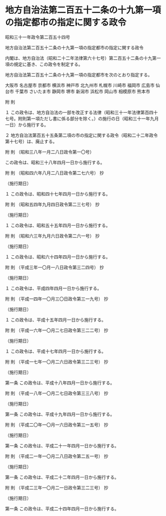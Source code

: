 # 地方自治法第二百五十二条の十九第一項の指定都市の指定に関する政令

昭和三十一年政令第二百五十四号

地方自治法第二百五十二条の十九第一項の指定都市の指定に関する政令

内閣は、地方自治法（昭和二十二年法律第六十七号）第二百五十二条の十九第一項の規定に基き、この政令を制定する。

地方自治法第二百五十二条の十九第一項の指定都市を次のとおり指定する。

大阪市 名古屋市 京都市 横浜市 神戸市 北九州市 札幌市 川崎市 福岡市 広島市 仙台市 千葉市 さいたま市 静岡市 堺市 新潟市 浜松市 岡山市 相模原市 熊本市

附 則

１ この政令は、地方自治法の一部を改正する法律（昭和三十一年法律第百四十七号。附則第一項ただし書に係る部分を除く。）の施行の日（昭和三十一年九月一日）から施行する。

２ 地方自治法第百五十五条第二項の市の指定に関する政令（昭和二十二年政令第十七号）は、廃止する。

附 則 （昭和三八年一月二八日政令第一〇号）

この政令は、昭和三十八年四月一日から施行する。

附 則 （昭和四六年八月二八日政令第二七六号） 抄

（施行期日）

１ この政令は、昭和四十七年四月一日から施行する。

附 則 （昭和五四年九月四日政令第二三七号） 抄

（施行期日）

１ この政令は、昭和五十五年四月一日から施行する。

附 則 （昭和六三年九月六日政令第二六一号） 抄

（施行期日）

１ この政令は、昭和六十四年四月一日から施行する。

附 則 （平成三年一〇月一八日政令第三二四号） 抄

（施行期日）

１ この政令は、平成四年四月一日から施行する。

附 則 （平成一四年一〇月三〇日政令第三一九号） 抄

（施行期日）

１ この政令は、平成十五年四月一日から施行する。

附 則 （平成一六年一〇月二七日政令第三二二号） 抄

（施行期日）

１ この政令は、平成十七年四月一日から施行する。

附 則 （平成一七年一〇月二六日政令第三二三号） 抄

（施行期日）

第一条 この政令は、平成十八年四月一日から施行する。

附 則 （平成一八年一〇月二七日政令第三三八号） 抄

（施行期日）

第一条 この政令は、平成十九年四月一日から施行する。

附 則 （平成二〇年一〇月一六日政令第三一五号） 抄

（施行期日）

第一条 この政令は、平成二十一年四月一日から施行する。

附 則 （平成二一年一〇月二八日政令第二五一号） 抄

（施行期日）

第一条 この政令は、平成二十二年四月一日から施行する。

附 則 （平成二三年一〇月二一日政令第三二三号） 抄

（施行期日）

第一条 この政令は、平成二十四年四月一日から施行する。
